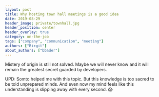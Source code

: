 ```yaml
---
layout: post
title: Why hosting town hall meetings is a good idea
date: 2019-08-29
header_image: private/townhall.jpg
header_position: center
header_overlay: true
category: on-the-job
tags: ["company", "communication", "meeting"]
authors: ["Birgit"]
about_authors: ["bbader"]
---
```


Mistery of origin is still not solved. 
Maybe we will never know and it will remain the greatest secret guarded by developers.


UPD: Somto helped me with this topic. But this knowledge is too sacred to be told unprepared minds. And even now my mind feels like this understanding is slipping away with every second. 😱